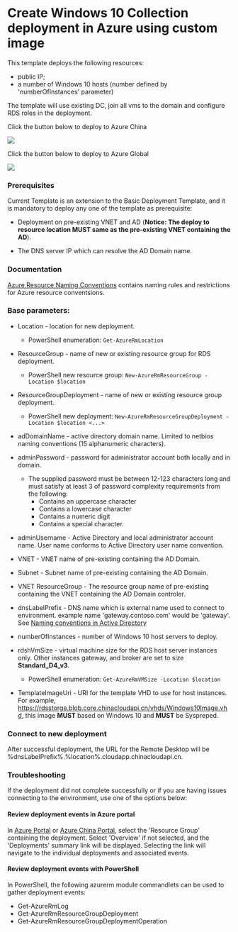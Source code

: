 # Create Windows 10 Collection deployment in Azure using custom image

This template deploys the following resources:

<ul><li>public IP;</li><li>a number of Windows 10 hosts (number defined by 'numberOfInstances' parameter)</li></ul>

The template will use existing DC, join all vms to the domain and configure RDS roles in the deployment.

Click the button below to deploy to Azure China

<a href="https://portal.azure.cn/#create/Microsoft.Template/uri/https%3A%2F%2Fraw.githubusercontent.com%2Fmsyinjie%2FRDS-Template-China%2Fmaster%2Frds-deployment-existing-ad%2Fazuredeploy.json" target="_blank">
    <img src="http://azuredeploy.net/deploybutton.png"/>
</a>

Click the button below to deploy to Azure Global

<a href="https://portal.azure.com/#create/Microsoft.Template/uri/https%3A%2F%2Fraw.githubusercontent.com%2Fmsyinjie%2FRDS-Template-China%2Fmaster%2Frds-deployment-existing-ad%2Fazuredeploy.json" target="_blank">
    <img src="http://azuredeploy.net/deploybutton.png"/>
</a>

### Prerequisites

Current Template is an extension to the Basic Deployment Template, and it is mandatory to deploy any one of the template as prerequisite:

* Deployment on pre-existing VNET and AD (**Notice: The deploy to resource location MUST same as the pre-existing VNET containing the AD**). 

* The DNS server IP which can resolve the AD Domain name.

### Documentation
[Azure Resource Naming Conventions](https://docs.microsoft.com/en-us/azure/architecture/best-practices/naming-conventions) contains naming rules and restrictions for Azure resource conventsions.

### Base parameters:

* Location - location for new deployment. 
    * PowerShell enumeration: ```Get-AzureRmLocation```
* ResourceGroup - name of new or existing resource group for RDS deployment. 
    * PowerShell new resource group: ```New-AzureRmResourceGroup -Location $location```
* ResourceGroupDeployment - name of new or existing resource group deployment. 
    * PowerShell new deployment: ```New-AzureRmResourceGroupDeployment -Location $location <...>```
 
* adDomainName - active directory domain name. Limited to netbios naming conventions (15 alphanumeric characters).
* adminPassword - password for administrator account both locally and in domain.
    * The supplied password must be between 12-123 characters long and must satisfy at least 3 of password complexity requirements from the following: 
        * Contains an uppercase character
        * Contains a lowercase character
        * Contains a numeric digit
        * Contains a special character.
* adminUsername - Active Directory and local administrator account name. User name conforms to Active Directory user name convention.
* VNET - VNET name of pre-existing containing the AD Domain.
* Subnet - Subnet name of pre-existing containing the AD Domain.
* VNET ResourceGroup - The resource group name of pre-existing containing the VNET containing the AD Domain controler.
* dnsLabelPrefix -  DNS name which is external name used to connect to environment. example name 'gateway.contoso.com' would be 'gateway'. See [Naming conventions in Active Directory](https://support.microsoft.com/en-us/help/909264/naming-conventions-in-active-directory-for-computers,-domains,-sites,-and-ous)
* numberOfInstances - number of Windows 10 host servers to deploy. 
* rdshVmSize - virtual machine size for the RDS host server instances only. Other instances gateway, and broker are set to size **Standard_D4_v3**. 
    * PowerShell enumeration: ```Get-AzureRmVMSize -Location $location```
* TemplateImageUri - URI for the template VHD to use for host instances. For example, https://rdsstorge.blob.core.chinacloudapi.cn/vhds/Windows10Image.vhd, this image **MUST** based on Windows 10 and **MUST** be Syspreped.

### Connect to new deployment
After successful deployment, the URL for the Remote Desktop will be %dnsLabelPrefix%.%location%.cloudapp.chinacloudapi.cn. 

### Troubleshooting
If the deployment did not complete successfully or if you are having issues connecting to the environment, use one of the options below:

#### Review deployment events in Azure portal
In [Azure Portal](https://portal.azure.com) or [Azure China Portal](https://portal.azure.cn), select the 'Resource Group' containing the deployment. Select 'Overview' if not selected, and the 'Deployments' summary link will be displayed. Selecting the link will navigate to the individual deployments and associated events.

#### Review deployment events with PowerShell
In PowerShell, the following azurerm module commandlets can be used to gather deployment events:
- Get-AzureRmLog 
- Get-AzureRmResourceGroupDeployment
- Get-AzureRmResourceGroupDeploymentOperation


